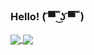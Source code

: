 ### Hello! ( ͡▀̿ ̿ ͜ʖ ͡▀̿ ̿ )
<a href="https://github.com/ZaRamen/github-readme-stats">
  <img align="center" src="[![Top Langs](https://github-readme-stats.vercel.app/api/top-langs/?username=anuraghazra&layout=compact)](https://github.com/anuraghazra/github-readme-stats)" />
</a>
<a href="https://github.com/ZaRamen/convoychat">
  <img align="center" src="https://github-readme-stats.vercel.app/api/pin/?username=ZaRamen&repo=convoychat" />
</a>
<!--
**ZaRamen/ZaRamen** is a ✨ _special_ ✨ repository because its `README.md` (this file) appears on your GitHub profile.

Here are some ideas to get you started:
-->
